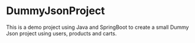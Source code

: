 # DummyJsonProject
This is a demo project using Java and SpringBoot to create a small Dummy Json project using users, products and carts.
